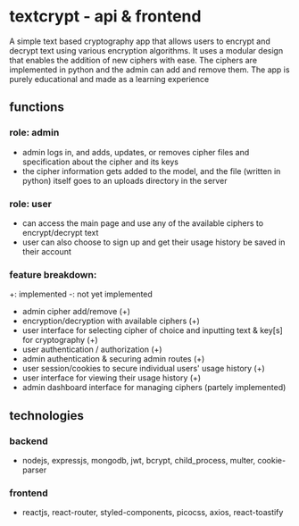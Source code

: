# textcrypt - api & frontend

A simple text based cryptography app that allows users to encrypt and decrypt text using various encryption algorithms. It uses a modular design that enables the addition of new ciphers with ease. The ciphers are implemented in python and the admin can add and remove them. The app is purely educational and made as a learning experience

## functions

### role: admin

- admin logs in, and adds, updates, or removes cipher files and specification about the cipher and its keys
- the cipher information gets added to the model, and the file (written in python) itself goes to an uploads directory in the server

### role: user

- can access the main page and use any of the available ciphers to encrypt/decrypt text
- user can also choose to sign up and get their usage history be saved in their account

### feature breakdown:
+: implemented
-: not yet implemented

- admin cipher add/remove (+)
- encryption/decryption with available ciphers (+)
- user interface for selecting cipher of choice and inputting text & key[s] for cryptography (+)
- user authentication / authorization (+)
- admin authentication & securing admin routes (+)
- user session/cookies to secure individual users' usage history (+)
- user interface for viewing their usage history (+)
- admin dashboard interface for managing ciphers (partely implemented)

## technologies

### backend

- nodejs, expressjs, mongodb, jwt, bcrypt, child_process, multer, cookie-parser

### frontend

- reactjs, react-router, styled-components, picocss, axios, react-toastify
